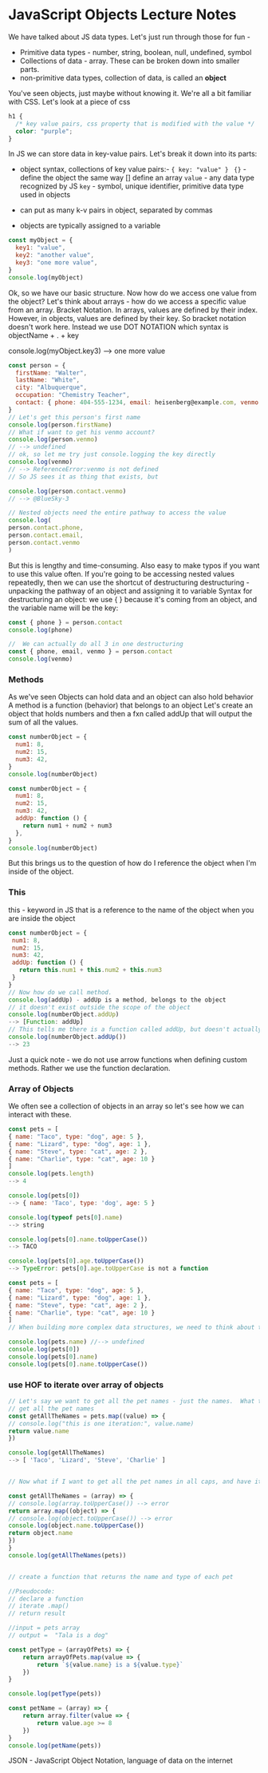# JavaScript Objects Lecture Notes

We have talked about JS data types. Let's just run through those for fun -

- Primitive data types - number, string, boolean, null, undefined, symbol
- Collections of data - array. These can be broken down into smaller parts.
- non-primitive data types, collection of data, is called an **object**

You've seen objects, just maybe without knowing it. We're all a bit familiar with CSS.
Let's look at a piece of css

```css
h1 {
  /* key value pairs, css property that is modified with the value */
  color: "purple";
}
```

In JS we can store data in key-value pairs. Let's break it down into its parts:

- object syntax, collections of key value pairs:-
  `{ key: "value" } `
  `{}` - define the object the same way [] define an array
  `value` - any data type recognized by JS
  `key` - symbol, unique identifier, primitive data type used in objects

- can put as many k-v pairs in object, separated by commas
- objects are typically assigned to a variable

```javascript
const myObject = {
  key1: "value",
  key2: "another value",
  key3: "one more value",
}
console.log(myObject)
```

Ok, so we have our basic structure. Now how do we access one value from the object? Let's think about arrays - how do we access a specific value from an array. Bracket Notation. In arrays, values are defined by their index. However, in objects, values are defined by their key. So bracket notation doesn't work here. Instead we use DOT NOTATION which syntax is objectName + . + key

console.log(myObject.key3)
--> one more value

```javascript
const person = {
  firstName: "Walter",
  lastName: "White",
  city: "Albuquerque",
  occupation: "Chemistry Teacher",
  contact: { phone: 404-555-1234, email: heisenberg@example.com, venmo: "@BlueSky-3" }
}
// Let's get this person's first name
console.log(person.firstName)
// What if want to get his venmo account?
console.log(person.venmo)
// --> undefined
// ok, so let me try just console.logging the key directly
console.log(venmo)
// --> ReferenceError:venmo is not defined
// So JS sees it as thing that exists, but

console.log(person.contact.venmo)
// --> @BlueSky-3

// Nested objects need the entire pathway to access the value
console.log(
person.contact.phone,
person.contact.email,
person.contact.venmo
)
```

But this is lengthy and time-consuming. Also easy to make typos if you want to use this value often. If you're going to be accessing nested values repeatedly, then we can use the shortcut of destructuring
destructuring - unpacking the pathway of an object and assigning it to variable
Syntax for destructuring an object: we use { } because it's coming from an object, and the variable name will be the key:

```javascript
const { phone } = person.contact
console.log(phone)

//  We can actually do all 3 in one destructuring
const { phone, email, venmo } = person.contact
console.log(venmo)
```

### Methods

As we've seen Objects can hold data and an object can also hold behavior
A method is a function (behavior) that belongs to an object
Let's create an object that holds numbers and then a fxn called addUp that will output the sum of all the values.

```javascript
const numberObject = {
  num1: 8,
  num2: 15,
  num3: 42,
}
console.log(numberObject)
```

```javascript
const numberObject = {
  num1: 8,
  num2: 15,
  num3: 42,
  addUp: function () {
    return num1 + num2 + num3
  },
}
console.log(numberObject)
```

But this brings us to the question of how do I reference the object when I'm inside of the object.

### This

this - keyword in JS that is a reference to the name of the object when you are inside the object

```javascript
const numberObject = {
 num1: 8,
 num2: 15,
 num3: 42,
 addUp: function () {
   return this.num1 + this.num2 + this.num3
 }
}
// Now how do we call method.
console.log(addUp) - addUp is a method, belongs to the object
// it doesn't exist outside the scope of the object
console.log(numberObject.addUp)
--> [Function: addUp]
// This tells me there is a function called addUp, but doesn't actually run it.  What do we always need to invoke a method? parentheses!
console.log(numberObject.addUp())
--> 23
```

Just a quick note - we do not use arrow functions when defining custom methods. Rather we use the function declaration.

### Array of Objects

We often see a collection of objects in an array so let's see how we can interact with these.

```javascript
const pets = [
{ name: "Taco", type: "dog", age: 5 },
{ name: "Lizard", type: "dog", age: 1 },
{ name: "Steve", type: "cat", age: 2 },
{ name: "Charlie", type: "cat", age: 10 }
]
console.log(pets.length)
--> 4

console.log(pets[0])
--> { name: 'Taco', type: 'dog', age: 5 }

console.log(typeof pets[0].name)
--> string

console.log(pets[0].name.toUpperCase())
--> TACO

console.log(pets[0].age.toUpperCase())
--> TypeError: pets[0].age.toUpperCase is not a function

const pets = [
{ name: "Taco", type: "dog", age: 5 },
{ name: "Lizard", type: "dog", age: 1 },
{ name: "Steve", type: "cat", age: 2 },
{ name: "Charlie", type: "cat", age: 10 }
]
// When building more complex data structures, we need to think about the right tools for each data structure

console.log(pets.name) //--> undefined
console.log(pets[0])
console.log(pets[0].name)
console.log(pets[0].name.toUpperCase())
```

### use HOF to iterate over array of objects

```javascript
// Let's say we want to get all the pet names - just the names.  What tool can we use?
// get all the pet names
const getAllTheNames = pets.map((value) => {
// console.log("this is one iteration:", value.name)
return value.name
})

console.log(getAllTheNames)
--> [ 'Taco', 'Lizard', 'Steve', 'Charlie' ]


// Now what if I want to get all the pet names in all caps, and have it be a dynamic function?

const getAllTheNames = (array) => {
// console.log(array.toUpperCase()) --> error
return array.map((object) => {
// console.log(object.toUpperCase()) --> error
console.log(object.name.toUpperCase())
return object.name
})
}
console.log(getAllTheNames(pets))


// create a function that returns the name and type of each pet

//Pseudocode:
// declare a function
// iterate .map()
// return result

//input = pets array
// output =  "Tala is a dog"

const petType = (arrayOfPets) => {
    return arrayOfPets.map(value => {
        return `${value.name} is a ${value.type}`
    })
}

console.log(petType(pets))

const petName = (array) => {
    return array.filter(value => {
        return value.age >= 8
    })
}
console.log(petName(pets))
```

JSON - JavaScript Object Notation, language of data on the internet
